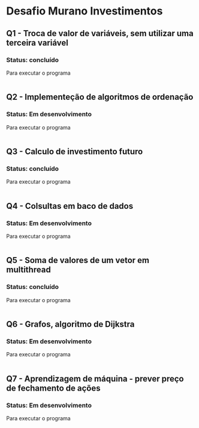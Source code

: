 # Desafio Murano Investimentos

## Q1 - Troca de valor de variáveis, sem utilizar uma terceira variável
### Status: concluído
Para executar o programa
```bash

```

## Q2 - Implementeção de algoritmos de ordenação
### Status: Em desenvolvimento
Para executar o programa
```bash

```

## Q3 - Calculo de investimento futuro
### Status: concluído
Para executar o programa
```bash

```

## Q4 - Colsultas em baco de dados
### Status: Em desenvolvimento
Para executar o programa
```bash

```

## Q5 - Soma de valores de um vetor em multithread
### Status: concluído
Para executar o programa
```bash

```

## Q6 - Grafos, algoritmo de Dijkstra
### Status: Em desenvolvimento
Para executar o programa
```bash

```

## Q7 - Aprendizagem de máquina - prever preço de fechamento de ações
### Status: Em desenvolvimento
Para executar o programa
```bash

```

